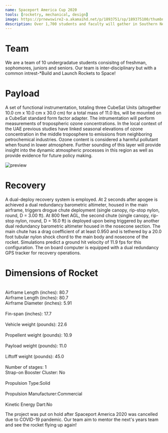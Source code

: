 ```yaml
---
name: Spaceport America Cup 2020
tools: [rocketry, mechanical, design]
image: https://prnewswire2-a.akamaihd.net/p/1893751/sp/189375100/thumbnail/entry_id/0_a5fnn95f/def_height/2700/def_width/2700/version/100012/type/1
description: Over 1,700 students and faculty will gather in Southern New Mexico for the annual Spaceport America Cup. Drawn by the opportunity to collaborate and to realise our rocketry dream to come alive, we formed a team at NYU Abu Dhabi to participate in the competition. 
---
```

# Team
We are a team of 10 undergradatue students consisitng of freshman, sophomores, juniors and seniors. Our team is inter-disciplinary but with a common intrest-*Build and Launch Rockets to Space!

# Payload 
A set of functional instrumentation, totaling three CubeSat Units (altogether 10.0 cm x 10.0 cm x 30.0 cm) for a total mass of 11.0 lbs, will be mounted on a CubeSat standard form factor adapter. The intrumentation will perform measurements of tropospheric ozone concentrations. In the local context of the UAE previous studies have linked seasonal elevations of ozone concentration in the middle troposphere to emissions from neighboring petrochemical industries. Ozone content is considered a harmful pollutant when found in lower atmosphere. Further sounding of this layer will provide insight into the dynamic atmospheric processes in this region as well as provide evidence for future policy making.

![preview](https://i.imgur.com/H9Q5z7m.png)

# Recovery 

A dual-deploy recovery system is employed. At 2 seconds after apogee is achieved a dual redundancy barometric altimeter, housed in the main airframe, triggers drogue chute deployment (single canopy, rip-stop nylon, round, D = 3.00 ft). At 800 feet AGL, the second chute (single canopy, rip-stop nylon, round, D = 16.0 ft) is deployed upon being triggered by another dual redundancy barometric altimeter housed in the nosecone section. The main chute has a drag coefficient of at least 0.950 and is tethered by a 20.0 foot tubular nylon shock chord to the main body and nosecone of the rocket. Simulations predict a ground hit velocity of 11.9 fps for this configuration. The on board computer is equipped with a dual redundancy GPS tracker for recovery operations.

# Dimensions of Rocket
<br>Airframe Length (inches): 80.7
<br>Airframe Length (inches): 80.7
<br>Airframe Diameter (inches):	5.91	
<br>Fin-span (inches):	17.7	
<br>Vehicle weight (pounds): 22.6	
<br>Propellent weight (pounds):	10.9	
<br>Payload weight (pounds): 11.0	
<br>Liftoff weight (pounds): 45.0	
<br>Number of stages: 1	
<br>Strap-on Booster Cluster: No	
<br>Propulsion Type:Solid	
<br>Propulsion Manufacturer:Commercial	
<br>Kinetic Energy Dart:No	


The project was put on hold after Spaceport America 2020 was cancelled due to COVID-19 pandemic. Our team aim to mentor the next's years team and see the rocket flying up again!

